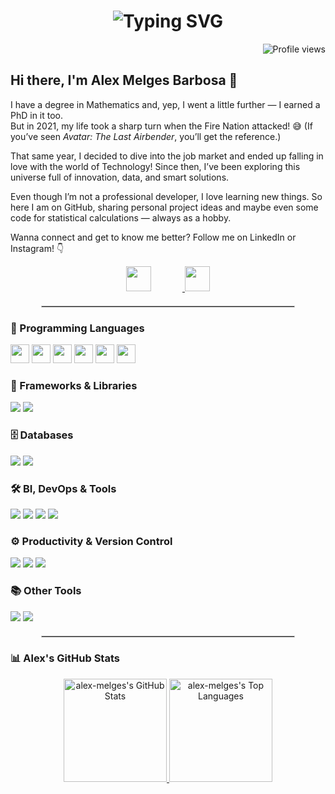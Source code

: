 <h1 align="center">
  <img src="https://readme-typing-svg.demolab.com?font=Inter&size=28&pause=1000&color=002244&center=true&vCenter=true&width=800&lines=Mathematician%2C+technologist+and+coffee+addict.;Welcome+to+my+GitHub+profile!" alt="Typing SVG" />
</h1>

<p align="right">
  <img src="https://komarev.com/ghpvc/?username=alex-melges&label=Visitors&color=002244&style=flat" alt="Profile views" />
</p>

## Hi there, I'm Alex Melges Barbosa 👋

I have a degree in Mathematics and, yep, I went a little further — I earned a PhD in it too.  
But in 2021, my life took a sharp turn when the Fire Nation attacked! 😅 (If you’ve seen *Avatar: The Last Airbender*, you’ll get the reference.)

That same year, I decided to dive into the job market and ended up falling in love with the world of Technology! Since then, I’ve been exploring this universe full of innovation, data, and smart solutions.

Even though I’m not a professional developer, I love learning new things. So here I am on GitHub, sharing personal project ideas and maybe even some code for statistical calculations — always as a hobby.

Wanna connect and get to know me better? Follow me on LinkedIn or Instagram! 👇

<div align="center">
  <a href="https://www.linkedin.com/in/alexmelgesbarbosa/" target="_blank">
    <img src="https://skillicons.dev/icons?i=linkedin" width="40" style="margin-right: 50px;" />
  </a>
  <a href="https://www.instagram.com/alex_melges/" target="_blank">
    <img src="https://skillicons.dev/icons?i=instagram" width="40" />
  </a>
</div>

<hr style="width: 80%; margin: 20px auto; border: 1px solid #ccc;">

### 🧠 Programming Languages
<p>
  <img src="https://img.shields.io/badge/Python-1?style=plastic&logo=Python&labelColor=%23444444&color=%23444444" style="height: 30px;" />
  <img src="https://img.shields.io/badge/JavaScript-1?style=plastic&logo=javascript&labelColor=%23444444&color=%23444444" style="height: 30px;"/>
  <img src="https://img.shields.io/badge/C%23-1?style=plastic&logo=csharp&logoColor=white&labelColor=%23444444&color=%23444444" style="height: 30px;" />

  <img src="https://img.shields.io/badge/LaTeX-1?style=plastic&logo=latex&logoColor=%234169E1&labelColor=%23444444&color=%23444444" style="height: 30px;" />
  <img src="https://img.shields.io/badge/HTML5-1?style=plastic&logo=html5&logoColor=orange&labelColor=%23444444&color=%23444444
  " style="height: 30px;" />
  <img src="https://img.shields.io/badge/CSS3-1?style=plastic&logo=css3&logoColor=blue&labelColor=%23444444&color=%23444444
  " style="height: 30px;" />
</p>

### 🧩 Frameworks & Libraries
<p>
  <img src="https://img.shields.io/badge/React-20232A?style=for-the-badge&logo=react&logoColor=61DAFB"/>
  <img src="https://img.shields.io/badge/TailwindCSS-06B6D4?style=for-the-badge&logo=tailwindcss&logoColor=white"/>
</p>

### 🗄️ Databases
<p>
  <img src="https://img.shields.io/badge/MySQL-4479A1?style=for-the-badge&logo=mysql&logoColor=white"/>
  <img src="https://img.shields.io/badge/Oracle-F80000?style=for-the-badge&logo=oracle&logoColor=white"/>
</p>

### 🛠️ BI, DevOps & Tools
<p>
  <img src="https://img.shields.io/badge/Excel-217346?style=for-the-badge&logo=microsoft-excel&logoColor=white"/>
  <img src="https://img.shields.io/badge/Power_BI-F2C811?style=for-the-badge&logo=powerbi&logoColor=black"/>
  <img src="https://img.shields.io/badge/Jira-0052CC?style=for-the-badge&logo=jira&logoColor=white"/>
  <img src="https://img.shields.io/badge/Jenkins-D24939?style=for-the-badge&logo=jenkins&logoColor=white"/>
</p>

### ⚙️ Productivity & Version Control
<p>
  <img src="https://img.shields.io/badge/Git-1?style=plastic&logo=git&logoColor=red&logoSize=amg&labelColor=%23444444&color=%23444444"/>
  <img src="https://img.shields.io/badge/GitHub-1?style=plastic&logo=github&logoColor=white&logoSize=amg&labelColor=%23444444&color=%23444444"/>
  <img src="https://img.shields.io/badge/GitLab-1?style=plastic&logo=gitlab&logoColor=orange&logoSize=amg&labelColor=%23444444&color=%23444444"/>
</p>

### 📚 Other Tools
<p>
  <img src="https://img.shields.io/badge/Linux-1?style=plastic&logo=linux&logoColor=black&logoSize=amg&labelColor=%23444444&color=%23444444"/>
  <img src="https://img.shields.io/badge/Notion-1?style=plastic&logo=notion&logoColor=black&logoSize=amg&labelColor=%23444444&color=%23444444"/>
</p>

<hr style="width: 80%; margin: 20px auto; border: 1px solid #ccc;">

### 📊 Alex's GitHub Stats

<p align="center">
  <a href="https://github.com/alex-melges">
    <picture>
      <source media="(prefers-color-scheme: dark)" srcset="https://github-readme-stats.vercel.app/api?username=alex-melges&theme=prussian&show_icons=true&hide_border=true&count_private=true&rank_icon=github">
      <img src="https://github-readme-stats.vercel.app/api?username=alex-melges&show_icons=true&hide_border=true&count_private=true&rank_icon=github" alt="alex-melges's GitHub Stats" height="165">
    </picture>
  </a>
  <a href="https://github.com/alex-melges">
    <picture>
      <source media="(prefers-color-scheme: dark)" srcset="https://github-readme-stats.vercel.app/api/top-langs/?username=alex-melges&layout=compact&theme=prussian&hide_border=true&langs_count=6&card_width=320">
      <img src="https://github-readme-stats.vercel.app/api/top-langs/?username=alex-melges&layout=compact&hide_border=true&langs_count=6&card_width=320" alt="alex-melges's Top Languages" height="165">
    </picture>
  </a>
</p>
